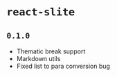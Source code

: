 # `react-slite`

## `0.1.0`

- Thematic break support
- Markdown utils
- Fixed list to para conversion bug
